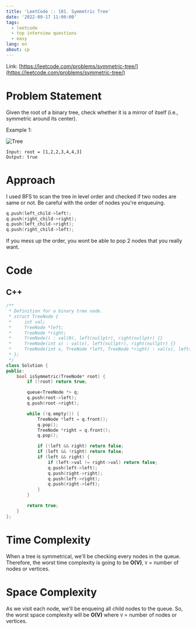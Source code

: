 ```yaml
---
title: 'LeetCode :: 101. Symmetric Tree'
date: '2022-09-17 11:00:00'
tags:
  - leetcode
  - top interview questions
  - easy
lang: en
about: cp
---
```


Link: [https://leetcode.com/problems/symmetric-tree/](https://leetcode.com/problems/symmetric-tree/)

# Problem Statement

Given the root of a binary tree, check whether it is a mirror of itself (i.e., symmetric around its center).

Example 1:

![Tree](https://assets.leetcode.com/uploads/2021/02/19/symtree1.jpg)

```text
Input: root = [1,2,2,3,4,4,3]
Output: true
```

# Approach

I used BFS to scan the tree in level order and checked if two nodes are same or not.
Be careful with the order of nodes you're enqueuing.

```cpp
q.push(left_child->left);
q.push(right_child->right);
q.push(left_child->right);
q.push(right_child->left);
```

If you mess up the order, you wont be able to pop 2 nodes that you really want.

# Code

## C++

```cpp
/**
 * Definition for a binary tree node.
 * struct TreeNode {
 *     int val;
 *     TreeNode *left;
 *     TreeNode *right;
 *     TreeNode() : val(0), left(nullptr), right(nullptr) {}
 *     TreeNode(int x) : val(x), left(nullptr), right(nullptr) {}
 *     TreeNode(int x, TreeNode *left, TreeNode *right) : val(x), left(left), right(right) {}
 * };
 */
class Solution {
public:
    bool isSymmetric(TreeNode* root) {
        if (!root) return true;

        queue<TreeNode *> q;
        q.push(root->left);
        q.push(root->right);

        while (!q.empty()) {
            TreeNode *left = q.front();
            q.pop();
            TreeNode *right = q.front();
            q.pop();

            if (!left && right) return false;
            if (left && !right) return false;
            if (left && right) {
                if (left->val != right->val) return false;
                q.push(left->left);
                q.push(right->right);
                q.push(left->right);
                q.push(right->left);
            }
        }

        return true;
    }
};
```

# Time Complexity

When a tree is symmetrical, we'll be checking every nodes in the queue.
Therefore, the worst time complexity is going to be **O(V)**, `V` = number of nodes or vertices.

# Space Complexity

As we visit each node, we'll be enqueing all child nodes to the queue. So, the worst space complexity will be
**O(V)** where `V` = number of nodes or vertices.
